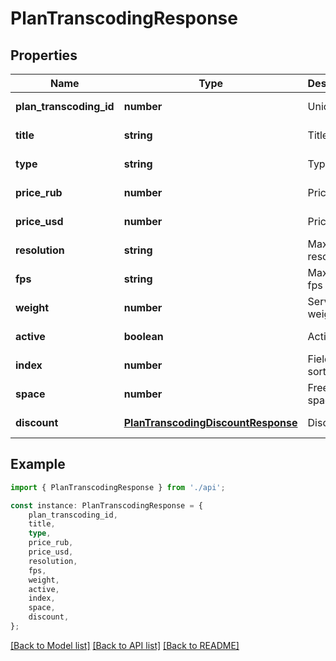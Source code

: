 # PlanTranscodingResponse


## Properties

Name | Type | Description | Notes
------------ | ------------- | ------------- | -------------
**plan_transcoding_id** | **number** | Unique id | [default to undefined]
**title** | **string** | Title | [default to undefined]
**type** | **string** | Type | [default to undefined]
**price_rub** | **number** | Price (RUB) | [default to undefined]
**price_usd** | **number** | Price (USD) | [default to undefined]
**resolution** | **string** | Maximum resolution | [default to undefined]
**fps** | **string** | Maximum fps | [default to undefined]
**weight** | **number** | Server load weight | [default to undefined]
**active** | **boolean** | Active | [default to undefined]
**index** | **number** | Field for sort | [default to undefined]
**space** | **number** | Free spaces slot | [default to undefined]
**discount** | [**PlanTranscodingDiscountResponse**](PlanTranscodingDiscountResponse.md) | Discount | [default to undefined]

## Example

```typescript
import { PlanTranscodingResponse } from './api';

const instance: PlanTranscodingResponse = {
    plan_transcoding_id,
    title,
    type,
    price_rub,
    price_usd,
    resolution,
    fps,
    weight,
    active,
    index,
    space,
    discount,
};
```

[[Back to Model list]](../README.md#documentation-for-models) [[Back to API list]](../README.md#documentation-for-api-endpoints) [[Back to README]](../README.md)
